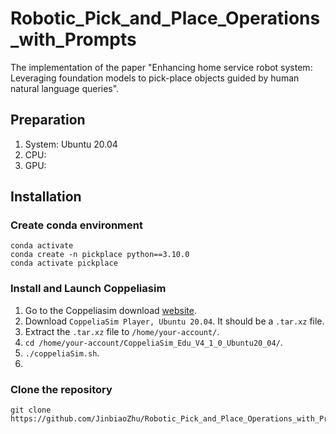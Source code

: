 # Robotic_Pick_and_Place_Operations_with_Prompts

The implementation of the paper "Enhancing home service robot system: Leveraging foundation models to pick-place objects guided by human natural language queries".

## Preparation

1. System: Ubuntu 20.04
2. CPU:
3. GPU:

## Installation

### Create conda environment

```
conda activate
conda create -n pickplace python==3.10.0
conda activate pickplace
```

### Install and Launch Coppeliasim

1. Go to the Coppeliasim download [website](https://www.coppeliarobotics.com/previousVersions).
2. Download `CoppeliaSim Player, Ubuntu 20.04`. It should be a `.tar.xz` file.
3. Extract the `.tar.xz` file to `/home/your-account/`.
4. `cd /home/your-account/CoppeliaSim_Edu_V4_1_0_Ubuntu20_04/`. 
5. `./coppeliaSim.sh`.
6. 

### Clone the repository

```
git clone https://github.com/JinbiaoZhu/Robotic_Pick_and_Place_Operations_with_Prompts.git
```



